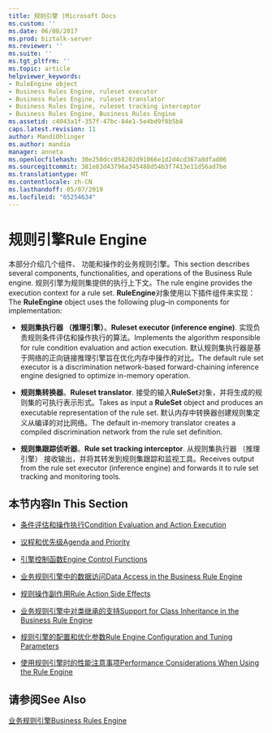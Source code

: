```yaml
---
title: 规则引擎 |Microsoft Docs
ms.custom: ''
ms.date: 06/08/2017
ms.prod: biztalk-server
ms.reviewer: ''
ms.suite: ''
ms.tgt_pltfrm: ''
ms.topic: article
helpviewer_keywords:
- RuleEngine object
- Business Rules Engine, ruleset executor
- Business Rules Engine, ruleset translator
- Business Rules Engine, ruleset tracking interceptor
- Business Rules Engine, Business Rules Engine
ms.assetid: c4043a1f-357f-47bc-84e1-5e4bd9f8b5b8
caps.latest.revision: 11
author: MandiOhlinger
ms.author: mandia
manager: anneta
ms.openlocfilehash: 30e250dcc058202d91066e1d2d4cd367a8dfad06
ms.sourcegitcommit: 381e83d43796a345488d54b3f7413e11d56ad7be
ms.translationtype: MT
ms.contentlocale: zh-CN
ms.lasthandoff: 05/07/2019
ms.locfileid: "65254634"
---
```

# <a name="rule-engine"></a><span data-ttu-id="40e45-102">规则引擎</span><span class="sxs-lookup"><span data-stu-id="40e45-102">Rule Engine</span></span>
<span data-ttu-id="40e45-103">本部分介绍几个组件、 功能和操作的业务规则引擎。</span><span class="sxs-lookup"><span data-stu-id="40e45-103">This section describes several components, functionalities, and operations of the Business Rule engine.</span></span> <span data-ttu-id="40e45-104">规则引擎为规则集提供的执行上下文。</span><span class="sxs-lookup"><span data-stu-id="40e45-104">The rule engine provides the execution context for a rule set.</span></span> <span data-ttu-id="40e45-105">**RuleEngine**对象使用以下插件组件来实现：</span><span class="sxs-lookup"><span data-stu-id="40e45-105">The **RuleEngine** object uses the following plug–in components for implementation:</span></span>  
  
-   <span data-ttu-id="40e45-106">**规则集执行器 （推理引擎）**。</span><span class="sxs-lookup"><span data-stu-id="40e45-106">**Ruleset executor (inference engine)**.</span></span> <span data-ttu-id="40e45-107">实现负责规则条件评估和操作执行的算法。</span><span class="sxs-lookup"><span data-stu-id="40e45-107">Implements the algorithm responsible for rule condition evaluation and action execution.</span></span> <span data-ttu-id="40e45-108">默认规则集执行器是基于网络的正向链接推理引擎旨在优化内存中操作的对比。</span><span class="sxs-lookup"><span data-stu-id="40e45-108">The default rule set executor is a discrimination network-based forward-chaining inference engine designed to optimize in-memory operation.</span></span>  
  
-   <span data-ttu-id="40e45-109">**规则集转换器**。</span><span class="sxs-lookup"><span data-stu-id="40e45-109">**Ruleset translator**.</span></span> <span data-ttu-id="40e45-110">接受的输入**RuleSet**对象，并将生成的规则集的可执行表示形式。</span><span class="sxs-lookup"><span data-stu-id="40e45-110">Takes as input a **RuleSet** object and produces an executable representation of the rule set.</span></span> <span data-ttu-id="40e45-111">默认内存中转换器创建规则集定义从编译的对比网络。</span><span class="sxs-lookup"><span data-stu-id="40e45-111">The default in-memory translator creates a compiled discrimination network from the rule set definition.</span></span>  
  
-   <span data-ttu-id="40e45-112">**规则集跟踪侦听器**。</span><span class="sxs-lookup"><span data-stu-id="40e45-112">**Rule set tracking interceptor**.</span></span> <span data-ttu-id="40e45-113">从规则集执行器 （推理引擎） 接收输出，并将其转发到规则集跟踪和监视工具。</span><span class="sxs-lookup"><span data-stu-id="40e45-113">Receives output from the rule set executor (inference engine) and forwards it to rule set tracking and monitoring tools.</span></span>  
  
## <a name="in-this-section"></a><span data-ttu-id="40e45-114">本节内容</span><span class="sxs-lookup"><span data-stu-id="40e45-114">In This Section</span></span>  
  
-   [<span data-ttu-id="40e45-115">条件评估和操作执行</span><span class="sxs-lookup"><span data-stu-id="40e45-115">Condition Evaluation and Action Execution</span></span>](../core/condition-evaluation-and-action-execution.md)  
  
-   [<span data-ttu-id="40e45-116">议程和优先级</span><span class="sxs-lookup"><span data-stu-id="40e45-116">Agenda and Priority</span></span>](../core/agenda-and-priority.md)  
  
-   [<span data-ttu-id="40e45-117">引擎控制函数</span><span class="sxs-lookup"><span data-stu-id="40e45-117">Engine Control Functions</span></span>](../core/engine-control-functions.md)  
  
-   [<span data-ttu-id="40e45-118">业务规则引擎中的数据访问</span><span class="sxs-lookup"><span data-stu-id="40e45-118">Data Access in the Business Rule Engine</span></span>](../core/data-access-in-the-business-rule-engine.md)  
  
-   [<span data-ttu-id="40e45-119">规则操作副作用</span><span class="sxs-lookup"><span data-stu-id="40e45-119">Rule Action Side Effects</span></span>](../core/rule-action-side-effects.md)  
  
-   [<span data-ttu-id="40e45-120">业务规则引擎中对类继承的支持</span><span class="sxs-lookup"><span data-stu-id="40e45-120">Support for Class Inheritance in the Business Rule Engine</span></span>](../core/support-for-class-inheritance-in-the-business-rule-engine.md)  
  
-   [<span data-ttu-id="40e45-121">规则引擎的配置和优化参数</span><span class="sxs-lookup"><span data-stu-id="40e45-121">Rule Engine Configuration and Tuning Parameters</span></span>](../core/rule-engine-configuration-and-tuning-parameters.md)  
  
-   [<span data-ttu-id="40e45-122">使用规则引擎时的性能注意事项</span><span class="sxs-lookup"><span data-stu-id="40e45-122">Performance Considerations When Using the Rule Engine</span></span>](../core/performance-considerations-when-using-the-rule-engine.md)  
  
## <a name="see-also"></a><span data-ttu-id="40e45-123">请参阅</span><span class="sxs-lookup"><span data-stu-id="40e45-123">See Also</span></span>  
 [<span data-ttu-id="40e45-124">业务规则引擎</span><span class="sxs-lookup"><span data-stu-id="40e45-124">Business Rules Engine</span></span>](../core/business-rules-engine.md)